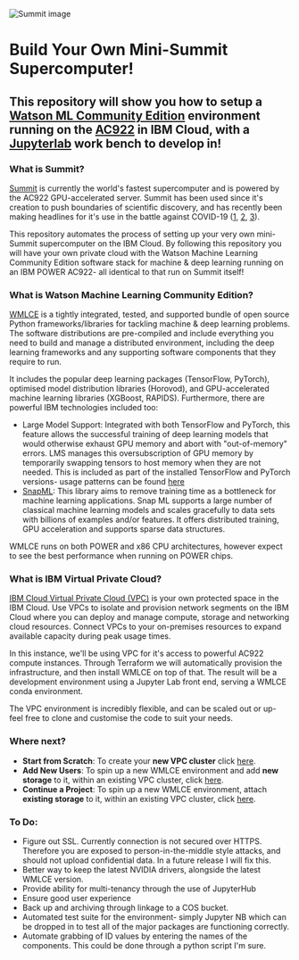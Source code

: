 ![Summit image](https://github.com/FarrandTom/vpc-cloud-wmlce/blob/master/readme-images/summit.png)
# Build Your Own Mini-Summit Supercomputer!
## This repository will show you how to setup a [Watson ML Community Edition](https://www.ibm.com/support/knowledgecenter/en/SS5SF7) environment running on the [AC922](https://www.ibm.com/uk-en/marketplace/power-systems-ac922?cm_mmc=Search_Google-_-Systems_Systems+-+Power-_-WW_IUK-_-ac922_e&cm_mmca1=000038PQ&cm_mmca2=10009402&cm_mmca7=1006613&cm_mmca8=aud-837641639994:kwd-390487818696&cm_mmca9=Cj0KCQjw3qzzBRDnARIsAECmryqQvgJ-sOed6oFZPP__o0cdMu3iU7aPdgsBbXgETNIQrPAAOoNa6nwaAvchEALw_wcB&cm_mmca10=376016768572&cm_mmca11=e&gclid=Cj0KCQjw3qzzBRDnARIsAECmryqQvgJ-sOed6oFZPP__o0cdMu3iU7aPdgsBbXgETNIQrPAAOoNa6nwaAvchEALw_wcB&gclsrc=aw.ds) in IBM Cloud, with a [Jupyterlab](https://jupyterlab.readthedocs.io/en/stable/) work bench to develop in!

### What is Summit?
[Summit](https://www.top500.org/system/179397) is currently the world's fastest supercomputer and is powered by the AC922 GPU-accelerated server. Summit has been used since it's creation to push boundaries of scientific discovery, and has recently been making headlines for it's use in the battle against COVID-19 ([1](https://www.nextgov.com/emerging-tech/2020/03/researchers-oak-ridge-national-lab-tap-supercomputing-help-combat-coronavirus/163708/), [2](https://www.extremetech.com/computing/307381-the-fastest-supercomputer-on-earth-is-being-deployed-against-coronavirus), [3](https://hexus.net/tech/news/systems/140552-ibm-summit-tasked-finding-covid-19-drug-treatments/)). 

This repository automates the process of setting up your very own mini-Summit supercomputer on the IBM Cloud. By following this repository you will have your own private cloud with the Watson Machine Learning Community Edition software stack for machine & deep learning running on an IBM POWER AC922- all identical to that run on Summit itself!

### What is Watson Machine Learning Community Edition?
[WMLCE](https://www.ibm.com/support/knowledgecenter/en/SS5SF7) is a tightly integrated, tested, and supported bundle of open source Python frameworks/libraries for tackling machine & deep learning problems. The software distributions are pre-compiled and include everything you need to build and manage a distributed environment, including the deep learning frameworks and any supporting software components that they require to run. 

It includes the popular deep learning packages (TensorFlow, PyTorch), optimised model distribution libraries (Horovod), and GPU-accelerated machine learning libraries (XGBoost, RAPIDS). Furthermore, there are powerful IBM technologies included too:
- Large Model Support: Integrated with both TensorFlow and PyTorch, this feature allows the successful training of deep learning models that would otherwise exhaust GPU memory and abort with "out-of-memory" errors. LMS manages this oversubscription of GPU memory by temporarily swapping tensors to host memory when they are not needed. This is included as part of the installed TensorFlow and PyTorch versions- usage patterns can be found [here](https://www.ibm.com/support/knowledgecenter/en/SS5SF7_1.7.0/navigation/wmlce_getstarted_tflms.html)
- [SnapML](https://ibmsoe.github.io/snap-ml-doc/index.html): This library aims to remove training time as a bottleneck for machine learning applications. Snap ML supports a large number of classical machine learning models and scales gracefully to data sets with billions of examples and/or features. It offers distributed training, GPU acceleration and supports sparse data structures.

WMLCE runs on both POWER and x86 CPU architectures, however expect to see the best performance when running on POWER chips. 

### What is IBM Virtual Private Cloud?
[IBM Cloud Virtual Private Cloud (VPC)](https://www.ibm.com/cloud/vpc) is your own protected space in the IBM Cloud. Use VPCs to isolate and provision network segments on the IBM Cloud where you can deploy and manage compute, storage and networking cloud resources. Connect VPCs to your on-premises resources to expand available capacity during peak usage times. 

In this instance, we'll be using VPC for it's access to powerful AC922 compute instances. Through Terraform we will automatically provision the infrastructure, and then install WMLCE on top of that. The result will be a development environment using a Jupyter Lab front end, serving a WMLCE conda environment. 

The VPC environment is incredibly flexible, and can be scaled out or up- feel free to clone and customise the code to suit your needs. 

### Where next?
* **Start from Scratch**: To create your **new VPC cluster** click [here](https://github.com/FarrandTom/vpc-cloud-wmlce/tree/master/new_vpc_cluster).
* **Add New Users**: To spin up a new WMLCE environment and add **new storage** to it, within an existing VPC cluster, click [here](https://github.com/FarrandTom/vpc-cloud-wmlce/tree/master/new_storage). 
* **Continue a Project**: To spin up a new WMLCE environment, attach **existing storage** to it, within an existing VPC cluster, click [here](https://github.com/FarrandTom/vpc-cloud-wmlce/tree/master/existing_storage).

### To Do:
* Figure out SSL. Currently connection is not secured over HTTPS. Therefore you are exposed to person-in-the-middle style attacks, and should not upload confidential data. In a future release I will fix this.
* Better way to keep the latest NVIDIA drivers, alongside the latest WMLCE version.
* Provide ability for multi-tenancy through the use of JupyterHub
* Ensure good user experience
* Back up and archiving through linkage to a COS bucket.
* Automated test suite for the environment- simply Jupyter NB which can be dropped in to test all of the major packages are functioning correctly.
* Automate grabbing of ID values by entering the names of the components. This could be done through a python script I'm sure.
